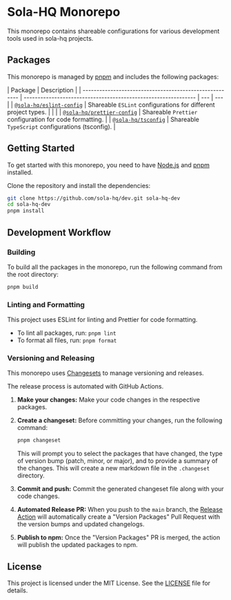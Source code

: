 # Sola-HQ Monorepo

This monorepo contains shareable configurations for various development tools used in sola-hq projects.

## Packages

This monorepo is managed by [pnpm](https://pnpm.io/) and includes the following packages:

| Package                                                 | Description                                                    |
| ------------------------------------------------------- | -------------------------------------------------------------- | --- | --- |
| [`@sola-hq/eslint-config`](/packages/eslint-config)     | Shareable `ESLint` configurations for different project types. |     |     |
| [`@sola-hq/prettier-config`](/packages/prettier-config) | Shareable `Prettier` configuration for code formatting.        |
| [`@sola-hq/tsconfig`](/packages/tsconfig)               | Shareable `TypeScript` configurations (tsconfig).              |

## Getting Started

To get started with this monorepo, you need to have [Node.js](https://nodejs.org/) and [pnpm](https://pnpm.io/installation) installed.

Clone the repository and install the dependencies:

```bash
git clone https://github.com/sola-hq/dev.git sola-hq-dev
cd sola-hq-dev
pnpm install
```

## Development Workflow

### Building

To build all the packages in the monorepo, run the following command from the root directory:

```bash
pnpm build
```

### Linting and Formatting

This project uses ESLint for linting and Prettier for code formatting.

- To lint all packages, run: `pnpm lint`
- To format all files, run: `pnpm format`

### Versioning and Releasing

This monorepo uses [Changesets](https://github.com/changesets/changesets) to manage versioning and releases.

The release process is automated with GitHub Actions.

1.  **Make your changes:** Make your code changes in the respective packages.
2.  **Create a changeset:** Before committing your changes, run the following command:

    ```bash
    pnpm changeset
    ```

    This will prompt you to select the packages that have changed, the type of version bump (patch, minor, or major), and to provide a summary of the changes. This will create a new markdown file in the `.changeset` directory.

3.  **Commit and push:** Commit the generated changeset file along with your code changes.

4.  **Automated Release PR:** When you push to the `main` branch, the [Release Action](/.github/workflows/release.yml) will automatically create a "Version Packages" Pull Request with the version bumps and updated changelogs.

5.  **Publish to npm:** Once the "Version Packages" PR is merged, the action will publish the updated packages to npm.

## License

This project is licensed under the MIT License. See the [LICENSE](LICENSE) file for details.
